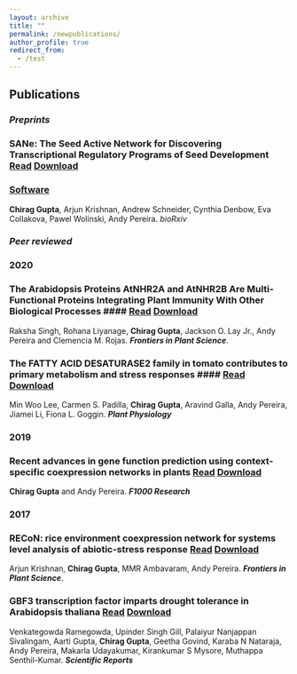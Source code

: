 ```yaml
---
layout: archive
title: ""
permalink: /newpublications/
author_profile: true
redirect_from:
  - /test
---
```


## Publications


### <em>Preprints</em>
### SANe: The Seed Active Network for Discovering Transcriptional Regulatory Programs of Seed Development [Read](https://www.biorxiv.org/content/10.1101/165894v2) [Download](https://www.biorxiv.org/content/10.1101/165894v2.full.pdf)
### [Software](https://plantstress-pereira.uark.edu/SANe/)
**Chirag Gupta**, Arjun Krishnan, Andrew Schneider, Cynthia Denbow, Eva Collakova, Pawel Wolinski, Andy Pereira. <em>bioRxiv</em>

### <em>Peer reviewed</em>
### 2020
### The Arabidopsis Proteins AtNHR2A and AtNHR2B Are Multi-Functional Proteins Integrating Plant Immunity With Other Biological Processes #### [Read](https://www.frontiersin.org/articles/10.3389/fpls.2020.00232/full) [Download](https://www.readcube.com/articles/10.3389/fpls.2020.00232)
Raksha Singh, Rohana Liyanage, **Chirag Gupta**, Jackson O. Lay Jr., Andy Pereira and Clemencia M. Rojas. <i>**Frontiers in Plant Science**</i>.

### The FATTY ACID DESATURASE2 family in tomato contributes to primary metabolism and stress responses #### [Read](http://www.plantphysiol.org/content/182/2/1083.abstract) [Download](http://www.plantphysiol.org/content/plantphysiol/182/2/1083.full.pdf)
Min Woo Lee, Carmen S. Padilla, **Chirag Gupta**, Aravind Galla, Andy Pereira, Jiamei Li, Fiona L. Goggin. <i><em>**Plant Physiology**</em></i>

### 2019
### Recent advances in gene function prediction using context-specific coexpression networks in plants [Read](https://www.ncbi.nlm.nih.gov/pmc/articles/PMC6364378/) [Download](https://www.ncbi.nlm.nih.gov/pmc/articles/PMC6364378/pdf/f1000research-8-18816.pdf)
**Chirag Gupta** and Andy Pereira. <i>**F1000 Research**</i>	

### 2017
### RECoN: rice environment coexpression network for systems level analysis of abiotic-stress response [Read](https://www.frontiersin.org/articles/10.3389/fpls.2017.01640/full) [Download](https://www.frontiersin.org/articles/10.3389/fpls.2017.01640/full)
Arjun Krishnan, **Chirag Gupta**, MMR Ambavaram, Andy Pereira. <i>**Frontiers in Plant Science**</i>. 

### GBF3 transcription factor imparts drought tolerance in Arabidopsis thaliana [Read](https://www.nature.com/articles/s41598-017-09542-1) [Download](https://www.nature.com/articles/s41598-017-09542-1)
Venkategowda Ramegowda, Upinder Singh Gill, Palaiyur Nanjappan Sivalingam, Aarti Gupta, **Chirag Gupta**, Geetha Govind, Karaba N Nataraja, Andy Pereira, Makarla Udayakumar, Kirankumar S Mysore, Muthappa Senthil-Kumar. <em>**Scientific Reports**</em>
